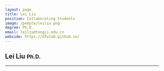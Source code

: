 ```yaml
---
layout: page
title: Lei Liu
position: Collaborating Students
image: /people/leiliu.png
degree: Ph.D.
email: leiliu@tongji.edu.cn
webside: https://dfwlab.github.io/
---
```


<style>
p {
    text-align: justify;
}
</style>

<h2>Lei Liu <small>Ph.D.</small></h2>
<hr>

